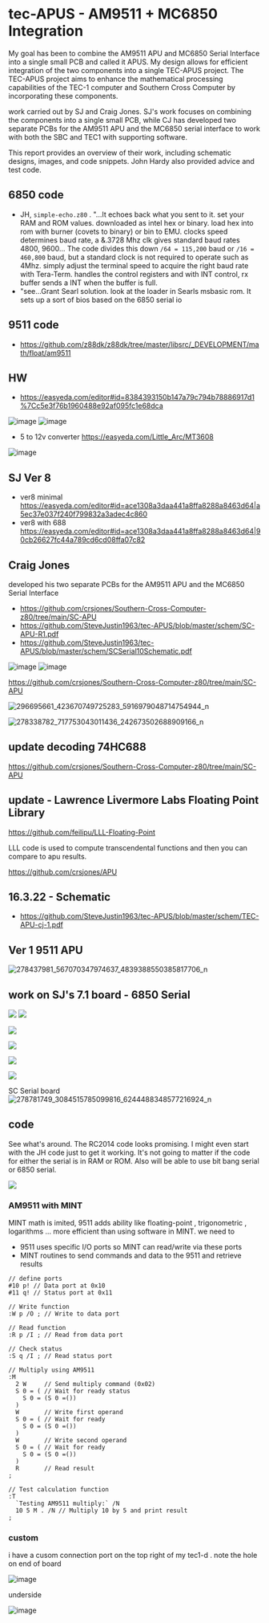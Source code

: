 # tec-APUS - AM9511 + MC6850 Integration

My goal has been to combine the AM9511 APU and MC6850 Serial Interface into a single small PCB and called it APUS.  My design allows for efficient integration of the two components into a single TEC-APUS project. The TEC-APUS project aims to enhance the mathematical processing capabilities of the TEC-1 computer and Southern Cross Computer by incorporating these components.

work carried out by SJ and Craig Jones. SJ's work focuses on combining the components into a single small PCB, while CJ has developed two separate PCBs for the AM9511 APU and the MC6850 serial interface to work with both the SBC and TEC1 with supporting software.

This report provides an overview of their work, including schematic designs, images, and code snippets. John Hardy also provided advice and test code.




 

## 6850 code 
- JH, `simple-echo.z80` . "...It echoes back what you sent to it. set your RAM and ROM values. downloaded as intel hex or binary. load hex into rom with burner (covets to binary) or bin to EMU. clocks speed determines baud rate, a &.3728 Mhz clk gives standard baud rates 4800, 9600... The code divides this down  `/64 = 115,200` baud or `/16 =  460,800` baud, but a standard clock is not required to operate such as 4Mhz. simply adjust the terminal speed to acquire the right baud rate with Tera-Term. handles the control registers and with INT control, rx buffer sends a INT when the buffer is full. 
- "see...Grant Searl solution. look at the loader in Searls msbasic rom. It sets up a sort of bios based on the 6850 serial io 

## 9511 code
- https://github.com/z88dk/z88dk/tree/master/libsrc/_DEVELOPMENT/math/float/am9511
 


## HW
- https://easyeda.com/editor#id=8384393150b147a79c794b78886917d1%7Cc5e3f76b1960488e92af095fc1e68dca

![image](https://user-images.githubusercontent.com/58069246/210191831-d5100c9a-1334-4b7c-b8c3-dd557def537f.png)
![image](https://user-images.githubusercontent.com/58069246/210191848-9db9e0ca-bc03-4901-93ea-28eeec302f86.png)

- 5 to 12v converter  https://easyeda.com/Little_Arc/MT3608

![image](https://github.com/SteveJustin1963/tec-APUS/assets/58069246/bc1c4090-e1f8-4fc2-b60c-74f882f986e9)

## SJ Ver 8
- ver8 minimal https://easyeda.com/editor#id=ace1308a3daa441a8ffa8288a8463d64|a5ec37e037f240f799832a3adec4c860
- ver8 with 688 https://easyeda.com/editor#id=ace1308a3daa441a8ffa8288a8463d64|90cb26627fc44a789cd6cd08ffa07c82
 

##  Craig Jones 
developed his two separate PCBs for the AM9511 APU and the MC6850 Serial Interface

- https://github.com/crsjones/Southern-Cross-Computer-z80/tree/main/SC-APU
- https://github.com/SteveJustin1963/tec-APUS/blob/master/schem/SC-APU-R1.pdf
- https://github.com/SteveJustin1963/tec-APUS/blob/master/schem/SCSerial10Schematic.pdf
 
![image](https://user-images.githubusercontent.com/58069246/210191787-76b410a8-015c-428c-a3b1-35388e360a57.png)
![image](https://user-images.githubusercontent.com/58069246/210191877-ea986286-5a5e-45a8-9075-d14b98f471b5.png)

 
https://github.com/crsjones/Southern-Cross-Computer-z80/tree/main/SC-APU

![296695661_423670749725283_5916979048714754944_n](https://user-images.githubusercontent.com/58069246/184461064-931d17f9-8fb9-4191-a095-ee8816cb7aa0.jpg)

![278338782_717753043011436_242673502688909166_n](https://user-images.githubusercontent.com/58069246/192073149-5f4fcb76-75de-4c24-807d-1306948ee3c8.jpg)


## update decoding 74HC688
https://github.com/crsjones/Southern-Cross-Computer-z80/tree/main/SC-APU


## update - Lawrence Livermore Labs Floating Point Library
https://github.com/feilipu/LLL-Floating-Point
 
LLL code is used to compute transcendental functions and then you can compare to apu results. 

https://github.com/crsjones/APU 

## 16.3.22 - Schematic  
- https://github.com/SteveJustin1963/tec-APUS/blob/master/schem/TEC-APU-cj-1.pdf


## Ver 1   9511 APU

![278437981_567070347974637_4839388550385817706_n](https://user-images.githubusercontent.com/58069246/192073087-16f5cb5a-2c6b-4522-bb13-a87070441a20.jpg)

## work on SJ's 7.1 board  - 6850 Serial

![](https://github.com/SteveJustin1963/tec-APUS/blob/master/pics/cg%201.jpg)
![](https://github.com/SteveJustin1963/tec-APUS/blob/master/pics/cj-2.jpg)

 

![](https://github.com/SteveJustin1963/tec-APUS/blob/master/pics/260717599_280462014046158_384653013632846250_n.jpg)

![](https://github.com/SteveJustin1963/tec-APUS/blob/master/pics/261002318_280462027379490_7516334454848220787_n.jpg)

![](https://github.com/SteveJustin1963/tec-APUS/blob/master/pics/263019317_280462017379491_3466954581733273683_n.jpg)

![](https://github.com/SteveJustin1963/tec-APUS/blob/master/pics/262870855_463720035302369_3813373904138282086_n.jpg)


SC Serial board
![278781749_3084515785099816_6244488348577216924_n](https://user-images.githubusercontent.com/58069246/192073057-677a8e3a-c46c-4d5c-ad91-7f422b474628.jpg)

## code
See what's around. The RC2014 code looks promising. I might even start with the JH code just to get it working. It's not going to matter if the code for either the serial is in RAM or ROM.  Also will be able to use bit bang serial or 6850 serial.

![](https://github.com/SteveJustin1963/tec-APUS/blob/master/pics/271732275_4710190225767426_3493303551305514214_n.jpg)


   



###   AM9511 with MINT
 MINT math is imited, 9511  adds ability like floating-point , trigonometric ,  logarithms ... more efficient than using software in MINT.
we need to 
- 9511 uses specific I/O ports so MINT can read/write via these ports
- MINT routines to send commands and data to the 9511 and retrieve results

```
// define ports
#10 p! // Data port at 0x10
#11 q! // Status port at 0x11

// Write function 
:W p /O ; // Write to data port

// Read function
:R p /I ; // Read from data port

// Check status
:S q /I ; // Read status port

// Multiply using AM9511
:M 
  2 W     // Send multiply command (0x02)
  S 0 = ( // Wait for ready status
    S 0 = (S 0 =())
  )
  W       // Write first operand
  S 0 = ( // Wait for ready
    S 0 = (S 0 =())
  )
  W       // Write second operand
  S 0 = ( // Wait for ready
    S 0 = (S 0 =())
  )
  R       // Read result
;

// Test calculation function
:T
  `Testing AM9511 multiply:` /N
  10 5 M . /N // Multiply 10 by 5 and print result
;
```

### custom
i have a cusom connection port on the top right of my tec1-d . 
note the hole on end of board

![image](https://github.com/user-attachments/assets/13f3907e-2836-4eba-b23a-412243bed83e)

underside

![image](https://github.com/user-attachments/assets/ea0e532a-b3dc-42ff-952c-04bb87454830)





